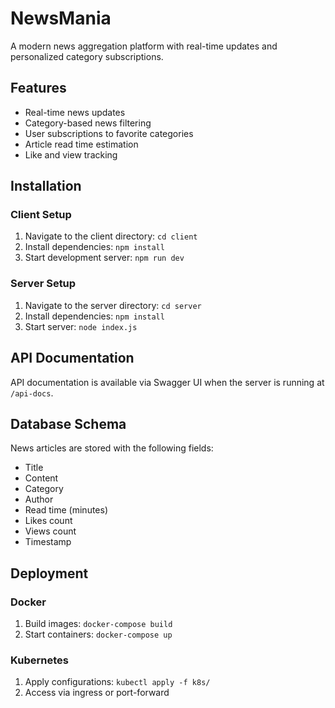 # NewsMania

A modern news aggregation platform with real-time updates and personalized category subscriptions.

## Features

- Real-time news updates
- Category-based news filtering
- User subscriptions to favorite categories
- Article read time estimation
- Like and view tracking

## Installation

### Client Setup

1. Navigate to the client directory: `cd client`
2. Install dependencies: `npm install`
3. Start development server: `npm run dev`

### Server Setup

1. Navigate to the server directory: `cd server`
2. Install dependencies: `npm install`
3. Start server: `node index.js`

## API Documentation

API documentation is available via Swagger UI when the server is running at `/api-docs`.

## Database Schema

News articles are stored with the following fields:

- Title
- Content
- Category
- Author
- Read time (minutes)
- Likes count
- Views count
- Timestamp

## Deployment

### Docker

1. Build images: `docker-compose build`
2. Start containers: `docker-compose up`

### Kubernetes

1. Apply configurations: `kubectl apply -f k8s/`
2. Access via ingress or port-forward
